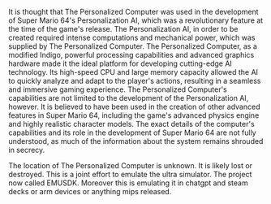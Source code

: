 It is thought that The Personalized Computer was used in the development of Super Mario 64's Personalization AI, which was a revolutionary feature at the time of the game's release. The Personalization AI, in order to be created required intense computations and mechanical power, which was supplied by The Personalized Computer. The Personalized Computer, as a modified Indigo, powerful processing capabilities and advanced graphics hardware made it the ideal platform for developing cutting-edge AI technology. Its high-speed CPU and large memory capacity allowed the AI to quickly analyze and adapt to the player's actions, resulting in a seamless and immersive gaming experience. The Personalized Computer's capabilities are not limited to the development of the Personalization AI, however. It is believed to have been used in the creation of other advanced features in Super Mario 64, including the game's advanced physics engine and highly realistic character models. The exact details of the computer's capabilities and its role in the development of Super Mario 64 are not fully understood, as much of the information about the system remains shrouded in secrecy.

The location of The Personalized Computer is unknown. It is likely lost or destroyed. This is a joint effort to emulate the ultra simulator. The project now called EMUSDK.  Moreover  this is emulating it in chatgpt and steam decks or arm devices or anything mips released.
